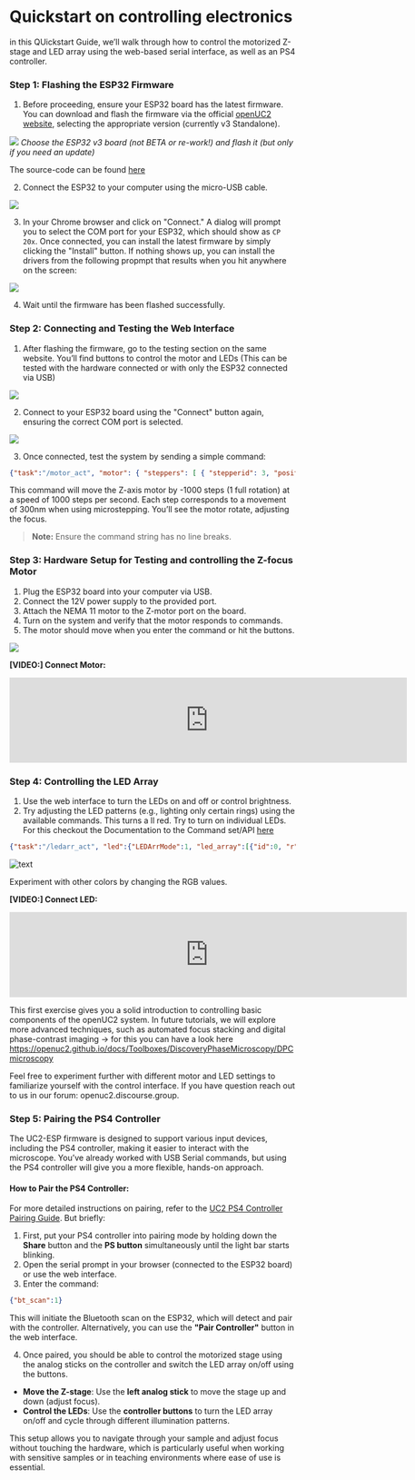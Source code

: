 
# Quickstart on controlling electronics
in this QUickstart Guide,  we’ll walk through how to control the motorized Z-stage and LED array using the web-based serial interface, as well as an PS4 controller.

### Step 1: Flashing the ESP32 Firmware
1. Before proceeding, ensure your ESP32 board has the latest firmware. You can download and flash the firmware via the official [openUC2 website](https://youseetoo.github.io/), selecting the appropriate version (currently v3 Standalone).

![](./IMAGES/EXP_1_Serial/Electronics_Box_5.png)
*Choose the ESP32 v3 board (not BETA or re-work!) and flash it (but only if you need an update)*

The source-code can be found [here](https://github.com/youseetoo/uc2-esp32)

2. Connect the ESP32 to your computer using the micro-USB cable.

![](./IMAGES/EXP_1_Serial/Electronics_Box_4.png)

3. In your Chrome browser and click on "Connect." A dialog will prompt you to select the COM port for your ESP32, which should show as `CP 20x`. Once connected, you can install the latest firmware by simply clicking the "Install" button. If nothing shows up, you can install the drivers from the following propmpt that results when you hit anywhere on the screen:

![](./IMAGES/EXP_1_Serial/Electronics_Box_3.png)

4. Wait until the firmware has been flashed successfully.

### Step 2: Connecting and Testing the Web Interface
1. After flashing the firmware, go to the testing section on the same website. You’ll find buttons to control the motor and LEDs (This can be tested with the hardware connected or with only the ESP32 connected via USB)

![](./IMAGES/EXP_1_Serial/Electronics_Box_2.png)

2. Connect to your ESP32 board using the "Connect" button again, ensuring the correct COM port is selected.

![](./IMAGES/EXP_1_Serial/Electronics_Box_1.png)

3. Once connected, test the system by sending a simple command:

```json
{"task":"/motor_act", "motor": { "steppers": [ { "stepperid": 3, "position": -1000, "speed": 1000, "isabs": 0, "isaccel": 0} ] } }
```

This command will move the Z-axis motor by -1000 steps (1 full rotation) at a speed of 1000 steps per second. Each step corresponds to a movement of 300nm when using microstepping. You’ll see the motor rotate, adjusting the focus.

> **Note:** Ensure the command string has no line breaks.

### Step 3: Hardware Setup for Testing and controlling the Z-focus Motor
1. Plug the ESP32 board into your computer via USB.
2. Connect the 12V power supply to the provided port.
3. Attach the NEMA 11 motor to the Z-motor port on the board.
4. Turn on the system and verify that the motor responds to commands.
5. The motor should move when you enter the command or hit the buttons.

![](./IMAGES/EXP_1_Serial/Photo_Control_Stage.jpg)

**[VIDEO:] Connect Motor:**

<iframe width="700" src="https://www.youtube.com/embed/TsWAeWl2T10?si=Z3GzSg2Xhjy6u3jf" title="YouTube video player" frameborder="0" allow="accelerometer; autoplay; clipboard-write; encrypted-media; gyroscope; picture-in-picture; web-share" referrerpolicy="strict-origin-when-cross-origin" allowfullscreen></iframe>


### Step 4: Controlling the LED Array

1. Use the web interface to turn the LEDs on and off or control brightness.
2. Try adjusting the LED patterns (e.g., lighting only certain rings) using the available commands. This turns a ll red. Try to turn on individual LEDs. For this checkout the Documentation to the Command set/API [here](https://openuc2.github.io/docs/Electronics/UC2-ESP/APIDescription/INTRO)

```json
{"task":"/ledarr_act", "led":{"LEDArrMode":1, "led_array":[{"id":0, "r":0, "g":50, "b":0}]}}

```

![text](./IMAGES/EXP_2_LED_PSX/Photo_Control_LED.jpg)


Experiment with other colors by changing the RGB values.

**[VIDEO:] Connect LED:**

<iframe width="700" src="https://www.youtube.com/embed/l8rRLvF6X6g?si=w-AXCYUHzXj2p1m5" title="YouTube video player" frameborder="0" allow="accelerometer; autoplay; clipboard-write; encrypted-media; gyroscope; picture-in-picture; web-share" referrerpolicy="strict-origin-when-cross-origin" allowfullscreen></iframe>



This first exercise gives you a solid introduction to controlling basic components of the openUC2 system. In future tutorials, we will explore more advanced techniques, such as automated focus stacking and digital phase-contrast imaging -> for this you can have a look here  https://openuc2.github.io/docs/Toolboxes/DiscoveryPhaseMicroscopy/DPCmicroscopy

Feel free to experiment further with different motor and LED settings to familiarize yourself with the control interface. If you have question reach out to us in our forum: openuc2.discourse.group.


### Step 5: Pairing the PS4 Controller

The UC2-ESP firmware is designed to support various input devices, including the PS4 controller, making it easier to interact with the microscope. You’ve already worked with USB Serial commands, but using the PS4 controller will give you a more flexible, hands-on approach.

#### How to Pair the PS4 Controller:

For more detailed instructions on pairing, refer to the [UC2 PS4 Controller Pairing Guide](https://openuc2.github.io/docs/Electronics/PS4-Controller). But briefly:

1. First, put your PS4 controller into pairing mode by holding down the **Share** button and the **PS button** simultaneously until the light bar starts blinking.
2. Open the serial prompt in your browser (connected to the ESP32 board) or use the web interface.
3. Enter the command:

```json
{"bt_scan":1}
```
This will initiate the Bluetooth scan on the ESP32, which will detect and pair with the controller. Alternatively, you can use the **"Pair Controller"** button in the web interface.

4. Once paired, you should be able to control the motorized stage using the analog sticks on the controller and switch the LED array on/off using the buttons.


- **Move the Z-stage**: Use the **left analog stick** to move the stage up and down (adjust focus).
- **Control the LEDs**: Use the **controller buttons** to turn the LED array on/off and cycle through different illumination patterns.

This setup allows you to navigate through your sample and adjust focus without touching the hardware, which is particularly useful when working with sensitive samples or in teaching environments where ease of use is essential.
